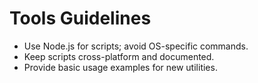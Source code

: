 # Tools Guidelines

- Use Node.js for scripts; avoid OS-specific commands.
- Keep scripts cross-platform and documented.
- Provide basic usage examples for new utilities.
